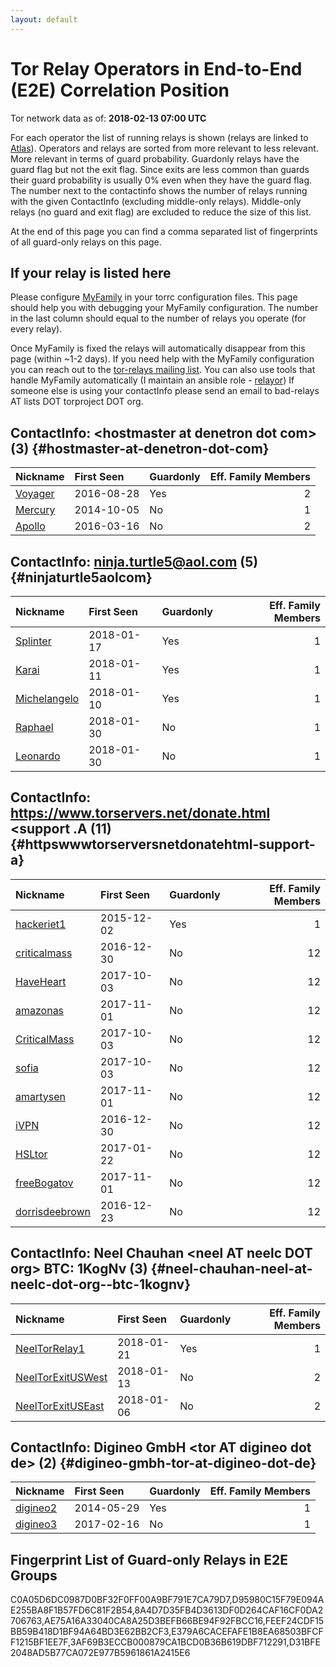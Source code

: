 ```yaml
---
layout: default
---
```



# Tor Relay Operators in End-to-End (E2E) Correlation Position

Tor network data as of: **2018-02-13 07:00 UTC**

For each operator the list of running relays is shown (relays are linked to [Atlas](https://atlas.torproject.org)).
Operators and relays are sorted from more relevant to less relevant. More relevant in terms of guard probability.
Guardonly relays have the guard flag but not the exit flag.
Since exits are less common than guards their guard probability is usually 0% even when they have the guard flag.
The number next to the contactinfo shows the number of relays running with the given ContactInfo (excluding middle-only relays).
Middle-only relays (no guard and exit flag) are excluded to reduce the size of this list.

At the end of this page you can find a comma separated list of fingerprints of all guard-only relays on this page.

## If your relay is listed here
Please configure [MyFamily](https://www.torproject.org/docs/tor-manual.html.en#MyFamily) in your torrc configuration files.
This page should help you with debugging your MyFamily configuration. The number in the last column should equal to the number of
relays you operate (for every relay).

Once MyFamily is fixed the relays will automatically disappear from this page (within ~1-2 days).
If you need help with the MyFamily configuration you can reach out to the
[tor-relays mailing list](https://lists.torproject.org/cgi-bin/mailman/listinfo/tor-relays).
You can also use tools that handle MyFamily automatically (I maintain an ansible role - 
[relayor](https://medium.com/@nusenu/deploying-tor-relays-with-ansible-6612593fa34d))
If someone else is using your contactInfo please send an email to bad-relays AT lists DOT torproject DOT org.


## ContactInfo: &lt;hostmaster at denetron dot com&gt; (3) {#hostmaster-at-denetron-dot-com}

| Nickname                                                                                  | First Seen   | Guardonly   |   Eff. Family Members |
|:------------------------------------------------------------------------------------------|:-------------|:------------|----------------------:|
| [Voyager](https://atlas.torproject.org/#details/AE75A16A33040CA8A25D3BEFB66BE94F92FBCC16) | 2016-08-28   | Yes         |                     2 |
| [Mercury](https://atlas.torproject.org/#details/484CEAF51A37EC992645FB6257B2EBC4AE20D9B7) | 2014-10-05   | No          |                     1 |
| [Apollo](https://atlas.torproject.org/#details/9A630383897133B05DB56532ECC91214CF195F68)  | 2016-03-16   | No          |                     2 |

## ContactInfo: ninja.turtle5@aol.com (5) {#ninjaturtle5aolcom}

| Nickname                                                                                       | First Seen   | Guardonly   |   Eff. Family Members |
|:-----------------------------------------------------------------------------------------------|:-------------|:------------|----------------------:|
| [Splinter](https://atlas.torproject.org/#details/D95980C15F79E094AE255BA8F1B57FD6C81F2B54)     | 2018-01-17   | Yes         |                     1 |
| [Karai](https://atlas.torproject.org/#details/3AF69B3ECCB000879CA1BCD0B36B619DBF712291)        | 2018-01-11   | Yes         |                     1 |
| [Michelangelo](https://atlas.torproject.org/#details/8A4D7D35FB4D3613DF0D264CAF16CF0DA2706763) | 2018-01-10   | Yes         |                     1 |
| [Raphael](https://atlas.torproject.org/#details/17A24B8AC9EE2BBA27B49C28BCEFB8C9331FA100)      | 2018-01-30   | No          |                     1 |
| [Leonardo](https://atlas.torproject.org/#details/FA87C61BA5B748145C29405A514259F7664F8A2A)     | 2018-01-30   | No          |                     1 |

## ContactInfo: https://www.torservers.net/donate.html &lt;support .A (11) {#httpswwwtorserversnetdonatehtml-support-a}

| Nickname                                                                                         | First Seen   | Guardonly   |   Eff. Family Members |
|:-------------------------------------------------------------------------------------------------|:-------------|:------------|----------------------:|
| [hackeriet1](https://atlas.torproject.org/#details/E379A6CACEFAFE1B8EA68503BFCFF1215BF1EE7F)     | 2015-12-02   | Yes         |                     1 |
| [criticalmass](https://atlas.torproject.org/#details/1D3174338A1131A53E098443E76E1103CDED00DC)   | 2016-12-30   | No          |                    12 |
| [HaveHeart](https://atlas.torproject.org/#details/204DFD2A2C6A0DC1FA0EACB495218E0B661704FD)      | 2017-10-03   | No          |                    12 |
| [amazonas](https://atlas.torproject.org/#details/5974B3F4C66D83BBC9622E0F0F023FE48428DB9B)       | 2017-11-01   | No          |                    12 |
| [CriticalMass](https://atlas.torproject.org/#details/77131D7E2EC1CA9B8D737502256DA9103599CE51)   | 2017-10-03   | No          |                    12 |
| [sofia](https://atlas.torproject.org/#details/7BFB908A3AA5B491DA4CA72CCBEE0E1F2A939B55)          | 2017-10-03   | No          |                    12 |
| [amartysen](https://atlas.torproject.org/#details/8EF8766E1645A41A2AE1565EB673A4957C8D5AD2)      | 2017-11-01   | No          |                    12 |
| [iVPN](https://atlas.torproject.org/#details/A2534EF23390CAE079B1586F0FDF9CE11F556062)           | 2016-12-30   | No          |                    12 |
| [HSLtor](https://atlas.torproject.org/#details/E43A346CB81DDF364B6FF68235AFADBA0E8692B8)         | 2017-01-22   | No          |                    12 |
| [freeBogatov](https://atlas.torproject.org/#details/F4594608272C82407E9D137F1AE89A408CCFD285)    | 2017-11-01   | No          |                    12 |
| [dorrisdeebrown](https://atlas.torproject.org/#details/FDAED15C98CFE7A416E5676F614254F78406105C) | 2016-12-23   | No          |                    12 |

## ContactInfo: Neel Chauhan &lt;neel AT neelc DOT org&gt; BTC: 1KogNv (3) {#neel-chauhan-neel-at-neelc-dot-org--btc-1kognv}

| Nickname                                                                                            | First Seen   | Guardonly   |   Eff. Family Members |
|:----------------------------------------------------------------------------------------------------|:-------------|:------------|----------------------:|
| [NeelTorRelay1](https://atlas.torproject.org/#details/D31BFE2048AD5B77CA072E977B5961861A2415E6)     | 2018-01-21   | Yes         |                     1 |
| [NeelTorExitUSWest](https://atlas.torproject.org/#details/331243DA4C5EC6F4886F4E56EEFB5800300FDC57) | 2018-01-13   | No          |                     2 |
| [NeelTorExitUSEast](https://atlas.torproject.org/#details/76BD45BAC8CC057D0A6DE927711F3F378555D731) | 2018-01-06   | No          |                     2 |

## ContactInfo: Digineo GmbH &lt;tor AT digineo dot de&gt; (2) {#digineo-gmbh-tor-at-digineo-dot-de}

| Nickname                                                                                   | First Seen   | Guardonly   |   Eff. Family Members |
|:-------------------------------------------------------------------------------------------|:-------------|:------------|----------------------:|
| [digineo2](https://atlas.torproject.org/#details/C0A05D6DC0987D0BF32F0FF00A9BF791E7CA79D7) | 2014-05-29   | Yes         |                     1 |
| [digineo3](https://atlas.torproject.org/#details/B21211A1A2C68F2D9E57E3C7AEAF4F04AFC10E7F) | 2017-02-16   | No          |                     1 |


## Fingerprint List of Guard-only Relays in E2E Groups

C0A05D6DC0987D0BF32F0FF00A9BF791E7CA79D7,D95980C15F79E094AE255BA8F1B57FD6C81F2B54,8A4D7D35FB4D3613DF0D264CAF16CF0DA2706763,AE75A16A33040CA8A25D3BEFB66BE94F92FBCC16,FEEF24CDF15BB59B418D1BF94A64BD3E62BB2CF3,E379A6CACEFAFE1B8EA68503BFCFF1215BF1EE7F,3AF69B3ECCB000879CA1BCD0B36B619DBF712291,D31BFE2048AD5B77CA072E977B5961861A2415E6